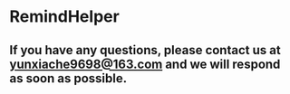 # RemindHelper
## If you have any questions, please contact us at yunxiache9698@163.com and we will respond as soon as possible.

